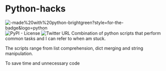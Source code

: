 # Python-hacks
![-made%20with%20python-brightgreen?style=for-the-badge&logo=python](https://img.shields.io/badge/-made%20with%20python-brightgreen?style=for-the-badge&logo=python) ![PyPI - License](https://img.shields.io/pypi/l/py?style=plastic)  ![Twitter URL](https://img.shields.io/twitter/url?style=social&url=https%3A%2F%2Ftwitter.com%2FKen_Mwaura1)
Combination of python scripts that perform common tasks and I can refer to when am stuck.

The scripts range from list comprehension, dict merging and string manipulation.

To save time and unnecessary code